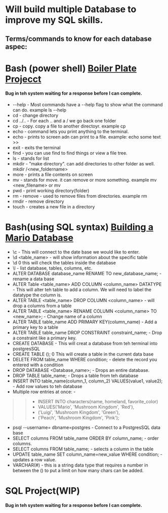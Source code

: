 # Will build multiple Database to improve my SQL skills.

## Terms/commands to know for each database aspec:

# Bash (power shell) [Boiler Plate Projecct](https://www.freecodecamp.org/learn/relational-database/learn-bash-by-building-a-boilerplate/build-a-boilerplate) 
#### Bug in teh system waiting for a response before I can complete. 
* --help - Most commands have a --help flag to show what the command can do. example ls --help
* cd - change directory
* cd ../.. - For each .. and a / we go back one folder
* cp - copy. copy a file to another directoyr. example cp <desination>
* echo - command lets you print anything to the terminal.
* echo - prints to screen adn can print to a file. example: echo some text >> <filename>
* exit - exits the terminal
* find - you can use find to find things or view a file tree.
* ls - stands for list
* mkdir - "make directory". can add directories to other folder as well. mkdir <folderName>/<new_foldername>
* more - prints a file contents on screen
* mv - stands for move. it can remove or more something. example mv <filename> <new_filename> or mv <filename> <desination>
* pwd - print working directory(folder)
* rm - remove - used to remove files from directories. example rm <filename>
* rmdir - remove directory
* touch <filename> - creates a new file in a directory


# Bash(using SQL syntax) [Building a Mario Database](https://www.freecodecamp.org/learn/relational-database/learn-relational-databases-by-building-a-mario-database/build-a-mario-database)
* \c - This will connect to the date base we would like to enter.
* \d <table_name> - will show information about the specific table
* \d 0 this will check the tables inside the database
* \l - list database, tables, columns, etc.
* ALTER DATABASE database_name RENAME TO new_database_name; - rename a data base
* ALTER Table <table_name> ADD COLUMN <column_name> DATATYPE - This will alter teh table to add a column. We will need to label the datatype the column is.
* ALTER TABLE <table_name> DROP COLUMN <column_name> - will drop a columns from a table
* ALTER TABLE <table_name> RENAME COLUMN <column_name> TO <new_name>; - Change name of a column
* ALTER TABLE table_name ADD PRIMARY KEY(column_name) - Add a primary key to a table
* ALTER TABLE table_name DROP CONSTRAINT constraint_name; - Drop a constraint like a primary key.
* CREATE DATABASE - This will creat a database from teh terminal into postgresSQL
* CREATE TABLE (); 0 This will create a table in the current data base
* DELETE FROM table_name WHERE condition; - delete the record you entered with a condition
* DROP DATABASE <Database_name>; - Drops an entire database.
* DROP TABLE table_name; - Drops a table from teh database
* INSERT INTO table_name(column_1, column_2) VALUES(value1, value2); - Add row values to teh database
* Multiple row entries at once: -
>> * INSERT INTO characters(name, homeland, favorite_color)
>> * VALUES('Mario', 'Mushroom Kingdom', 'Red'),
>> * ('Luigi', 'Mushroom Kingdom', 'Green'),
>> * ('Peach', 'Mushroom Kingdom', 'Pink');
* psql --username= dbname=postgres - Connect to a PostgresSQL data base
* SELECT columns FROM table_name ORDER BY column_name; - order columns.
* SELECT columns FROM table_name; - selects a column in the table
* UPDATE table_name SET column_name=new_value WHERE condition; - updates a row value.
* VARCHAR(#) - this is a string data type that requires a number in between the () to put a limit on how many chars can be added.
  
# SQL Project(WIP)
#### Bug in teh system waiting for a response before I can complete.
